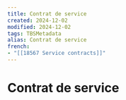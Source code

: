 ```yaml
---
title: Contrat de service
created: 2024-12-02
modified: 2024-12-02
tags: TBSMetadata
alias: Contrat de service
french:
- "[[18567 Service contracts]]"
---
```

# Contrat de service

